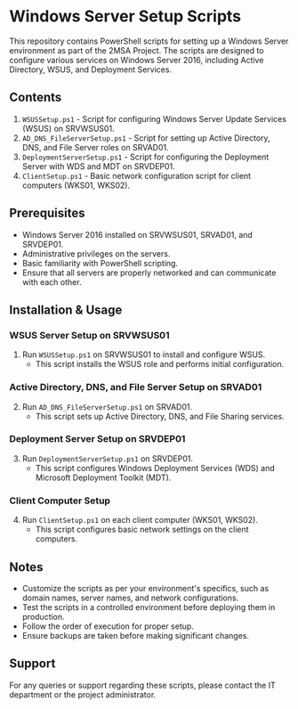 
# Windows Server Setup Scripts

This repository contains PowerShell scripts for setting up a Windows Server environment as part of the 2MSA Project. The scripts are designed to configure various services on Windows Server 2016, including Active Directory, WSUS, and Deployment Services. 

## Contents

1. `WSUSSetup.ps1` - Script for configuring Windows Server Update Services (WSUS) on SRVWSUS01.
2. `AD_DNS_FileServerSetup.ps1` - Script for setting up Active Directory, DNS, and File Server roles on SRVAD01.
3. `DeploymentServerSetup.ps1` - Script for configuring the Deployment Server with WDS and MDT on SRVDEP01.
4. `ClientSetup.ps1` - Basic network configuration script for client computers (WKS01, WKS02).

## Prerequisites

- Windows Server 2016 installed on SRVWSUS01, SRVAD01, and SRVDEP01.
- Administrative privileges on the servers.
- Basic familiarity with PowerShell scripting.
- Ensure that all servers are properly networked and can communicate with each other.

## Installation & Usage

### WSUS Server Setup on SRVWSUS01

1. Run `WSUSSetup.ps1` on SRVWSUS01 to install and configure WSUS.
   - This script installs the WSUS role and performs initial configuration.
   
### Active Directory, DNS, and File Server Setup on SRVAD01

2. Run `AD_DNS_FileServerSetup.ps1` on SRVAD01.
   - This script sets up Active Directory, DNS, and File Sharing services.

### Deployment Server Setup on SRVDEP01

3. Run `DeploymentServerSetup.ps1` on SRVDEP01.
   - This script configures Windows Deployment Services (WDS) and Microsoft Deployment Toolkit (MDT).

### Client Computer Setup

4. Run `ClientSetup.ps1` on each client computer (WKS01, WKS02).
   - This script configures basic network settings on the client computers.

## Notes

- Customize the scripts as per your environment's specifics, such as domain names, server names, and network configurations.
- Test the scripts in a controlled environment before deploying them in production.
- Follow the order of execution for proper setup.
- Ensure backups are taken before making significant changes.

## Support

For any queries or support regarding these scripts, please contact the IT department or the project administrator.
